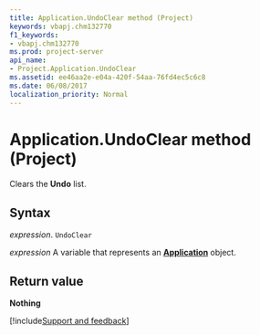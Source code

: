 ```yaml
---
title: Application.UndoClear method (Project)
keywords: vbapj.chm132770
f1_keywords:
- vbapj.chm132770
ms.prod: project-server
api_name:
- Project.Application.UndoClear
ms.assetid: ee46aa2e-e04a-420f-54aa-76fd4ec5c6c8
ms.date: 06/08/2017
localization_priority: Normal
---
```



# Application.UndoClear method (Project)

Clears the  **Undo** list.


## Syntax

_expression_. `UndoClear`

_expression_ A variable that represents an **[Application](Project.Application.md)** object.


## Return value

 **Nothing**

[!include[Support and feedback](~/includes/feedback-boilerplate.md)]